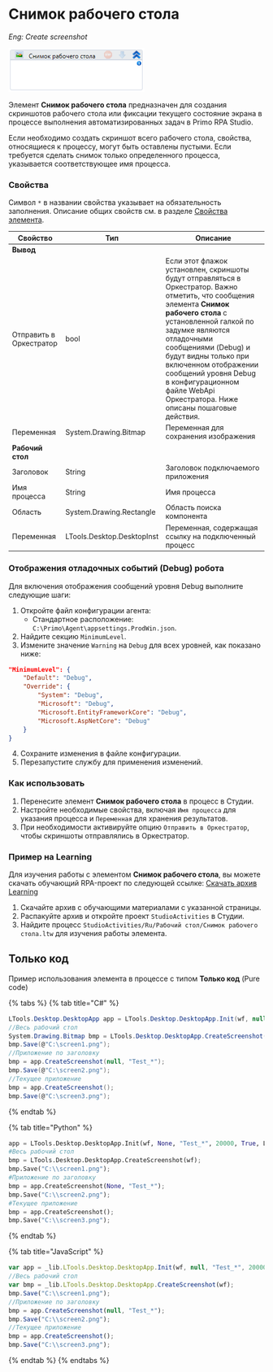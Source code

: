 # Снимок рабочего стола

*Eng: Create screenshot*

![](<../../../.gitbook/assets/image (124).png>)

Элемент **Снимок рабочего стола** предназначен для создания скриншотов рабочего стола или фиксации текущего состояние экрана в процессе выполнения автоматизированных задач в Primo RPA Studio.  

Если необходимо создать скриншот всего рабочего стола, свойства, относящиеся к процессу, могут быть оставлены пустыми. Если требуется сделать снимок только определенного процесса, указывается соответствующее имя процесса.

### Свойства

Символ `*` в названии свойства указывает на обязательность заполнения. Описание общих свойств см. в разделе [Свойства элемента](https://docs.primo-rpa.ru/primo-rpa/primo-studio/process/elements#svoistva-elementa).

| Свойство                    | Тип                         | Описание                                                                                                                        |
| --------------------------- | --------------------------  | ------------------------------------------------------------------------------------------------------------------------------- |
| **Вывод**                   |                             |                                                                                                                                 |
| Отправить в Оркестратор     | bool                        | Если этот флажок установлен, скриншоты будут отправляться в Оркестратор. Важно отметить, что сообщения элемента **Снимок рабочего стола** с установленной галкой по задумке являются отладочными сообщениями (Debug) и будут видны только при включенном отображении сообщений уровня Debug в конфигурационном файле WebApi Оркестратора. Ниже описаны пошаговые действия. |
| Переменная                  | System.Drawing.Bitmap       | Переменная для сохранения изображения                                                                                                                                            |
| **Рабочий стол**            |                             |                                                                                                                                 |
| Заголовок                   | String                      | Заголовок подключаемого приложения                                                                                              |
| Имя процесса                | String                      | Имя процесса                                                                                                                    |
| Область                     | System.Drawing.Rectangle    | Область поиска компонента                                                                                                       |
| Переменная                  | LTools.Desktop.DesktopInst  | Переменная, содержащая ссылку на подключенный процесс                                                                           |


### Отображения отладочных событий (Debug) робота

Для включения отображения сообщений уровня Debug выполните следующие шаги:

1. Откройте файл конфигурации агента: 
   - Стандартное расположение: `C:\Primo\Agent\appsettings.ProdWin.json`.
2. Найдите секцию `MinimumLevel`.
3. Измените значение `Warning` на `Debug` для всех уровней, как показано ниже:

```json
"MinimumLevel": {
    "Default": "Debug",
    "Override": {
        "System": "Debug",
        "Microsoft": "Debug",
        "Microsoft.EntityFrameworkCore": "Debug",
        "Microsoft.AspNetCore": "Debug"
    }
}
```

4. Сохраните изменения в файле конфигурации.
5. Перезапустите службу для применения изменений.



### Как использовать

1. Перенесите элемент **Снимок рабочего стола** в процесс в Студии.
2. Настройте необходимые свойства, включая `Имя процесса` для указания процесса и `Переменная` для хранения результатов.
3. При необходимости активируйте опцию `Отправить в Оркестратор`, чтобы скриншоты отправлялись в Оркестратор.


###  Пример на Learning 

Для изучения работы с элементом **Снимок рабочего стола**, вы можете скачать обучающий RPA-проект по следующей ссылке: [Скачать архив Learning](https://github.com/PrimoRPA/Learning/archive/refs/heads/master.zip)

1. Скачайте архив с обучающими материалами с указанной страницы.
2. Распакуйте архив и откройте проект `StudioActivities` в Студии.
3. Найдите процесс `StudioActivities/Ru/Рабочий стол/Снимок рабочего стола.ltw` для изучения работы элемента.

## Только код

Пример использования элемента в процессе с типом **Только код** (Pure code)

{% tabs %}
{% tab title="C#" %}
```csharp
LTools.Desktop.DesktopApp app = LTools.Desktop.DesktopApp.Init(wf, null, "Test_*", 20000, true, LTools.Desktop.Model.DesktopTypes.UIAUTOMATION);
//Весь рабочий стол
System.Drawing.Bitmap bmp = LTools.Desktop.DesktopApp.CreateScreenshot(wf);
bmp.Save(@"C:\screen1.png");
//Приложение по заголовку
bmp = app.CreateScreenshot(null, "Test_*");
bmp.Save(@"C:\screen2.png");
//Текущее приложение
bmp = app.CreateScreenshot();
bmp.Save(@"C:\screen3.png");
```
{% endtab %}

{% tab title="Python" %}
```python
app = LTools.Desktop.DesktopApp.Init(wf, None, "Test_*", 20000, True, LTools.Desktop.Model.DesktopTypes.UIAUTOMATION)
#Весь рабочий стол
bmp = LTools.Desktop.DesktopApp.CreateScreenshot(wf);
bmp.Save("C:\\screen1.png");
#Приложение по заголовку
bmp = app.CreateScreenshot(None, "Test_*");
bmp.Save("C:\\screen2.png");
#Текущее приложение
bmp = app.CreateScreenshot();
bmp.Save("C:\\screen3.png");
```
{% endtab %}

{% tab title="JavaScript" %}
```javascript
var app = _lib.LTools.Desktop.DesktopApp.Init(wf, null, "Test_*", 20000, true, _lib.LTools.Desktop.Model.DesktopTypes.UIAUTOMATION);
//Весь рабочий стол
var bmp = _lib.LTools.Desktop.DesktopApp.CreateScreenshot(wf);
bmp.Save("C:\\screen1.png");
//Приложение по заголовку
bmp = app.CreateScreenshot(null, "Test_*");
bmp.Save("C:\\screen2.png");
//Текущее приложение
bmp = app.CreateScreenshot();
bmp.Save("C:\\screen3.png");
```
{% endtab %}
{% endtabs %}


